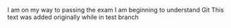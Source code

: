 I am on my way to passing the exam
I am beginning to understand Git
This text was added originally while in test branch
